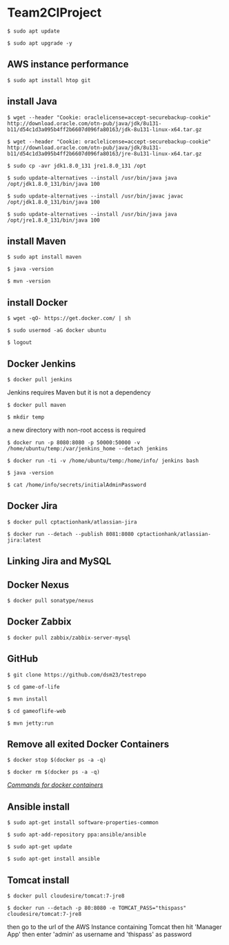 # Team2CIProject

`$ sudo apt update`

`$ sudo apt upgrade -y`

## AWS instance performance

`$ sudo apt install htop git`

## install Java

`$ wget --header "Cookie: oraclelicense=accept-securebackup-cookie" http://download.oracle.com/otn-pub/java/jdk/8u131-b11/d54c1d3a095b4ff2b6607d096fa80163/jdk-8u131-linux-x64.tar.gz`

`$ wget --header "Cookie: oraclelicense=accept-securebackup-cookie" http://download.oracle.com/otn-pub/java/jdk/8u131-b11/d54c1d3a095b4ff2b6607d096fa80163/jre-8u131-linux-x64.tar.gz`

`$ sudo cp -avr jdk1.8.0_131 jre1.8.0_131 /opt`

`$ sudo update-alternatives --install /usr/bin/java java /opt/jdk1.8.0_131/bin/java 100`

`$ sudo update-alternatives --install /usr/bin/javac javac /opt/jdk1.8.0_131/bin/java 100`

`$ sudo update-alternatives --install /usr/bin/java java /opt/jre1.8.0_131/bin/java 100`

## install Maven

`$ sudo apt install maven`

`$ java -version`

`$ mvn -version`

## install Docker

`$ wget -qO- https://get.docker.com/ | sh`

`$ sudo usermod -aG docker ubuntu`

`$ logout`

## Docker Jenkins

`$ docker pull jenkins`

Jenkins requires Maven but it is not a dependency

`$ docker pull maven`

`$ mkdir temp`

a new directory with non-root access is required

`$ docker run -p 8080:8080 -p 50000:50000 -v /home/ubuntu/temp:/var/jenkins_home --detach jenkins`

`$ docker run -ti -v /home/ubuntu/temp:/home/info/ jenkins bash`

`$ java -version`

`$ cat /home/info/secrets/initialAdminPassword`

## Docker Jira

`$ docker pull cptactionhank/atlassian-jira`

`$ docker run --detach --publish 8081:8080 cptactionhank/atlassian-jira:latest`

## Linking Jira and MySQL

## Docker Nexus

`$ docker pull sonatype/nexus`

## Docker Zabbix

`$ docker pull zabbix/zabbix-server-mysql`

## GitHub

`$ git clone https://github.com/dsm23/testrepo`

`$ cd game-of-life`

`$ mvn install`

`$ cd gameoflife-web`

`$ mvn jetty:run`

## Remove all exited Docker Containers

`$ docker stop $(docker ps -a -q)`

`$ docker rm $(docker ps -a -q)`

 *[Commands for docker containers](https://www.digitalocean.com/community/tutorials/how-to-remove-docker-images-containers-and-volumes)*
 
 ## Ansible install
 
`$ sudo apt-get install software-properties-common`

`$ sudo apt-add-repository ppa:ansible/ansible`

`$ sudo apt-get update`

`$ sudo apt-get install ansible`

## Tomcat install

`$ docker pull cloudesire/tomcat:7-jre8`

`$ docker run --detach -p 80:8080 -e TOMCAT_PASS="thispass" cloudesire/tomcat:7-jre8`

then go to the url of the AWS Instance containing Tomcat then hit 'Manager App' then enter 'admin' as username and 'thispass' as password